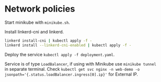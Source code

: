 # Network policies

Start minikube with `minikube.sh`.

Install linkerd-cni and linkerd.

```bash
linkerd install-cni | kubectl apply -f -
linkerd install --linkerd-cni-enabled | kubectl apply -f -
```

Deploy the service 
`kubectl apply -f deployment.yaml`.

Service is of type `LoadBalancer`, if using with Minikube use `minikube tunnel` in separate terminal.
Check `kubectl get svc nginx -n web-demo -o jsonpath='{.status.loadBalancer.ingress[0].ip}'` for External IP.